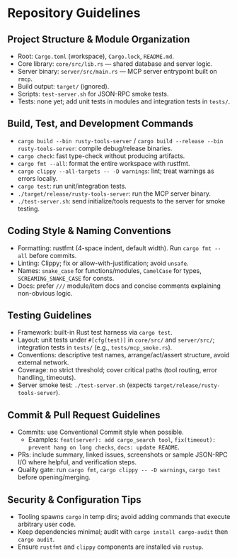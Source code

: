 # Repository Guidelines

## Project Structure & Module Organization
- Root: `Cargo.toml` (workspace), `Cargo.lock`, `README.md`.
- Core library: `core/src/lib.rs` — shared database and server logic.
- Server binary: `server/src/main.rs` — MCP server entrypoint built on `rmcp`.
- Build output: `target/` (ignored).
- Scripts: `test-server.sh` for JSON-RPC smoke tests.
- Tests: none yet; add unit tests in modules and integration tests in `tests/`.

## Build, Test, and Development Commands
- `cargo build --bin rusty-tools-server` / `cargo build --release --bin rusty-tools-server`: compile debug/release binaries.
- `cargo check`: fast type-check without producing artifacts.
- `cargo fmt --all`: format the entire workspace with rustfmt.
- `cargo clippy --all-targets -- -D warnings`: lint; treat warnings as errors locally.
- `cargo test`: run unit/integration tests.
- `./target/release/rusty-tools-server`: run the MCP server binary.
- `./test-server.sh`: send initialize/tools requests to the server for smoke testing.

## Coding Style & Naming Conventions
- Formatting: rustfmt (4-space indent, default width). Run `cargo fmt --all` before commits.
- Linting: Clippy; fix or allow-with-justification; avoid `unsafe`.
- Names: `snake_case` for functions/modules, `CamelCase` for types, `SCREAMING_SNAKE_CASE` for consts.
- Docs: prefer `///` module/item docs and concise comments explaining non-obvious logic.

## Testing Guidelines
- Framework: built-in Rust test harness via `cargo test`.
- Layout: unit tests under `#[cfg(test)]` in `core/src/` and `server/src/`; integration tests in `tests/` (e.g., `tests/mcp_smoke.rs`).
- Conventions: descriptive test names, arrange/act/assert structure, avoid external network.
- Coverage: no strict threshold; cover critical paths (tool routing, error handling, timeouts).
- Server smoke test: `./test-server.sh` (expects `target/release/rusty-tools-server`).

## Commit & Pull Request Guidelines
- Commits: use Conventional Commit style when possible.
  - Examples: `feat(server): add cargo_search tool`, `fix(timeout): prevent hang on long checks`, `docs: update README`.
- PRs: include summary, linked issues, screenshots or sample JSON-RPC I/O where helpful, and verification steps.
- Quality gate: run `cargo fmt`, `cargo clippy -- -D warnings`, `cargo test` before opening/merging.

## Security & Configuration Tips
- Tooling spawns `cargo` in temp dirs; avoid adding commands that execute arbitrary user code.
- Keep dependencies minimal; audit with `cargo install cargo-audit` then `cargo audit`.
- Ensure `rustfmt` and `clippy` components are installed via `rustup`.
